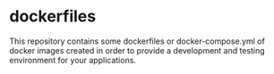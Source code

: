 # dockerfiles

This repository contains some dockerfiles or docker-compose.yml of docker images created in order to provide a development and testing environment for your applications.

